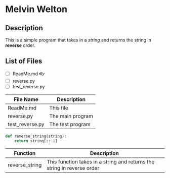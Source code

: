 # Melvin Welton

## Description
This is a simple program that takes in a *string* and returns the string in **reverse** order.

## List of Files

- [ ] ReadMe.md 👓
- [ ] reverse.py
- [ ] test_reverse.py

| File Name | Description |
| --- | --- |
| ReadMe.md | This file |
| reverse.py | The main program |
| test_reverse.py | The test program |


```python
def reverse_string(string):
    return string[::-1]
```

| Function | Description |
| --- | --- |
| reverse_string | This function takes in a string and returns the string in reverse order |
